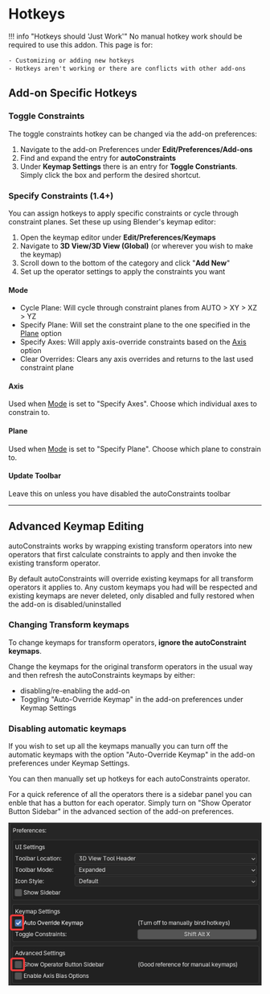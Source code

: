 # Hotkeys
!!! info "Hotkeys should 'Just Work'"
    No manual hotkey work should be required to use this addon. This page is for:
    
    - Customizing or adding new hotkeys
    - Hotkeys aren't working or there are conflicts with other add-ons

## Add-on Specific Hotkeys
### Toggle Constraints
The toggle constraints hotkey can be changed via the add-on preferences:

1. Navigate to the add-on Preferences under **Edit/Preferences/Add-ons**
2. Find and expand the entry for **autoConstraints**
3. Under **Keymap Settings** there is an entry for **Toggle Constriants**. Simply click the box and perform the desired shortcut.

### Specify Constraints (1.4+)
You can assign hotkeys to apply specific constraints or cycle through constraint planes. Set these up using Blender's keymap editor:

1. Open the keymap editor under **Edit/Preferences/Keymaps**
2. Navigate to **3D View/3D View (Global)** (or wherever you wish to make the keymap)
3. Scroll down to the bottom of the category and click "**Add New**"
4. Set up the operator settings to apply the constraints you want

#### Mode

- Cycle Plane: Will cycle through constraint planes from AUTO > XY > XZ > YZ
- Specify Plane: Will set the constraint plane to the one specified in the [Plane](#plane) option
- Specify Axes: Will apply axis-override constraints based on the [Axis](#axis) option
- Clear Overrides: Clears any axis overrides and returns to the last used constraint plane

#### Axis
Used when [Mode](#mode) is set to "Specify Axes". Choose which individual axes to constrain to.

#### Plane
Used when [Mode](#mode) is set to "Specify Plane". Choose which plane to constrain to.

#### Update Toolbar
Leave this on unless you have disabled the autoConstraints toolbar


----
## Advanced Keymap Editing

autoConstraints works by wrapping existing transform operators into new operators that first calculate constraints to apply and then invoke the existing transform operator.

By default autoConstraints will override existing keymaps for all transform operators it applies to. Any custom keymaps you had will be respected and existing keymaps are never deleted, only disabled and fully restored when the add-on is disabled/uninstalled

### Changing Transform keymaps

To change keymaps for transform operators, **ignore the autoConstraint keymaps**.

Change the keymaps for the original transform operators in the usual way and then refresh the autoConstraints keymaps by either:

- disabling/re-enabling the add-on
- Toggling "Auto-Override Keymap" in the add-on preferences under Keymap Settings

### Disabling automatic keymaps
If you wish to set up all the keymaps manually you can turn off the automatic keymaps with the option "Auto-Override Keymap" in the add-on preferences under Keymap Settings.

You can then manually set up hotkeys for each autoConstraints operator.

For a quick reference of all the operators there is a sidebar panel you can enble that has a button for each operator. Simply turn on "Show Operator Button Sidebar" in the advanced section of the add-on preferences.

![Manual Keymap](assets/manual_keymap.webp)
